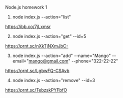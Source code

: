 Node.js homework 1

1. node index.js --action="list"

https://ibb.co/7jLxmsr

2. node index.js --action="get" --id=5

https://prnt.sc/nXkTjNXmJbC-

3. node index.js --action="add" --name="Mango" --email="mango@gmail.com" --phone="322-22-22"

https://prnt.sc/LgbwFQ-CSAvb

4. node index.js --action="remove" --id=3

https://prnt.sc/TebzskPYFbfO
